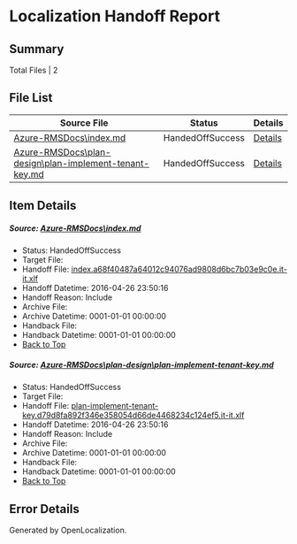 # <a name='report-top'></a> Localization Handoff Report

## Summary
 Total Files | 2

## File List
 Source File | Status | Details 
 ----------- | ------ | ------- 
 [Azure-RMSDocs\index.md](https://github.com/Microsoft/Azure-RMSDocs-pr/blob/99c21cff48129feb6721a8ada746158efb378aa1/Azure-RMSDocs/index.md) | HandedOffSuccess | [Details](#bf11a118e91d7babc4372312509f64fb855b3e4f162)
 [Azure-RMSDocs\plan-design\plan-implement-tenant-key.md](https://github.com/Microsoft/Azure-RMSDocs-pr/blob/1011508d8b803acf078d0e8acb4d37945f423c90/Azure-RMSDocs/plan-design/plan-implement-tenant-key.md) | HandedOffSuccess | [Details](#826e18b82baa88140caa0ebe29b19ab483ff0683335)

## Item Details
##### <a name='bf11a118e91d7babc4372312509f64fb855b3e4f162'></a> Source: [Azure-RMSDocs\index.md](https://github.com/Microsoft/Azure-RMSDocs-pr/blob/99c21cff48129feb6721a8ada746158efb378aa1/Azure-RMSDocs/index.md)
* Status: HandedOffSuccess
* Target File: 
* Handoff File: [index.a68f40487a64012c94076ad9808d6bc7b03e9c0e.it-it.xlf](https://github.com/Microsoft/EM.handoff/blob/993e45b6196bb0fd99103582c2dc1500aeea873f/ol-handoff/Microsoft/Azure-RMSDocs-pr.it-it/master/index.a68f40487a64012c94076ad9808d6bc7b03e9c0e.it-it.xlf)
* Handoff Datetime: 2016-04-26 23:50:16
* Handoff Reason: Include
* Archive File: 
* Archive Datetime: 0001-01-01 00:00:00
* Handback File: 
* Handback Datetime: 0001-01-01 00:00:00
* [Back to Top](#report-top)

##### <a name='826e18b82baa88140caa0ebe29b19ab483ff0683335'></a> Source: [Azure-RMSDocs\plan-design\plan-implement-tenant-key.md](https://github.com/Microsoft/Azure-RMSDocs-pr/blob/1011508d8b803acf078d0e8acb4d37945f423c90/Azure-RMSDocs/plan-design/plan-implement-tenant-key.md)
* Status: HandedOffSuccess
* Target File: 
* Handoff File: [plan-implement-tenant-key.d79d8fa892f346e358054d66de4468234c124ef5.it-it.xlf](https://github.com/Microsoft/EM.handoff/blob/993e45b6196bb0fd99103582c2dc1500aeea873f/ol-handoff/Microsoft/Azure-RMSDocs-pr.it-it/master/plan-implement-tenant-key.d79d8fa892f346e358054d66de4468234c124ef5.it-it.xlf)
* Handoff Datetime: 2016-04-26 23:50:16
* Handoff Reason: Include
* Archive File: 
* Archive Datetime: 0001-01-01 00:00:00
* Handback File: 
* Handback Datetime: 0001-01-01 00:00:00
* [Back to Top](#report-top)


## Error Details

Generated by OpenLocalization.
